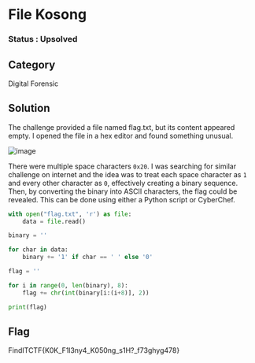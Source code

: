 # File Kosong

### Status : Upsolved

## Category
Digital Forensic

## Solution
The challenge provided a file named flag.txt, but its content appeared empty. I opened the file in a hex editor and found something unusual.

![image](https://github.com/user-attachments/assets/d9398790-8dba-4b36-9d5b-8954053ab7da)

There were multiple space characters `0x20`. I was searching for similar challenge on internet and the idea was to treat each space character as `1` and every other character as `0`, effectively creating a binary sequence. Then, by converting the binary into ASCII characters, the flag could be revealed. This can be done using either a Python script or CyberChef.

```python
with open("flag.txt", 'r') as file:
    data = file.read()

binary = ''

for char in data:
    binary += '1' if char == ' ' else '0'

flag = ''

for i in range(0, len(binary), 8):
    flag += chr(int(binary[i:(i+8)], 2))

print(flag)   
```

## Flag
FindITCTF{K0K_F1l3ny4_K050ng_s1H?_f73ghyg478}
